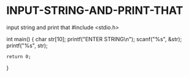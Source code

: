 # INPUT-STRING-AND-PRINT-THAT



input string and print that 
#include <stdio.h>

int main() {
    char str[10];
    printf("ENTER STRING\n");
    scanf("%s", &str);
    printf("%s", str);

    return 0;
}
